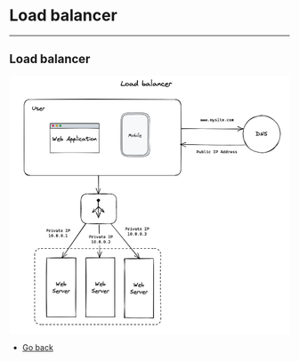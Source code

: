 # Load balancer
---
## Load balancer

![Load balancer](https://raw.githubusercontent.com/AndersDeath/holy-theory/main/images/06-load-balancer.png)

* [Go back](../readme.md)